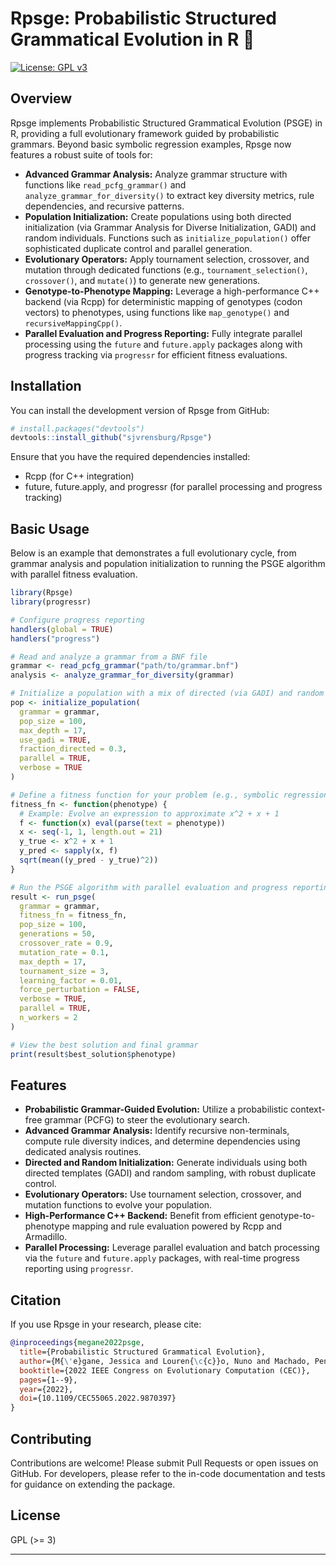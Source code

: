 # Rpsge: Probabilistic Structured Grammatical Evolution in R 🧬

[![License: GPL v3](https://img.shields.io/badge/License-GPLv3-blue.svg)](https://www.gnu.org/licenses/gpl-3.0)

## Overview

Rpsge implements Probabilistic Structured Grammatical Evolution (PSGE) in R, providing a full evolutionary framework guided by probabilistic grammars. Beyond basic symbolic regression examples, Rpsge now features a robust suite of tools for:

- **Advanced Grammar Analysis:** Analyze grammar structure with functions like `read_pcfg_grammar()` and `analyze_grammar_for_diversity()` to extract key diversity metrics, rule dependencies, and recursive patterns.
- **Population Initialization:** Create populations using both directed initialization (via Grammar Analysis for Diverse Initialization, GADI) and random individuals. Functions such as `initialize_population()` offer sophisticated duplicate control and parallel generation.
- **Evolutionary Operators:** Apply tournament selection, crossover, and mutation through dedicated functions (e.g., `tournament_selection()`, `crossover()`, and `mutate()`) to generate new generations.
- **Genotype-to-Phenotype Mapping:** Leverage a high-performance C++ backend (via Rcpp) for deterministic mapping of genotypes (codon vectors) to phenotypes, using functions like `map_genotype()` and `recursiveMappingCpp()`.
- **Parallel Evaluation and Progress Reporting:** Fully integrate parallel processing using the `future` and `future.apply` packages along with progress tracking via `progressr` for efficient fitness evaluations.

## Installation

You can install the development version of Rpsge from GitHub:

```r
# install.packages("devtools")
devtools::install_github("sjvrensburg/Rpsge")
```

Ensure that you have the required dependencies installed:
- Rcpp (for C++ integration)
- future, future.apply, and progressr (for parallel processing and progress tracking)

## Basic Usage

Below is an example that demonstrates a full evolutionary cycle, from grammar analysis and population initialization to running the PSGE algorithm with parallel fitness evaluation.

```r
library(Rpsge)
library(progressr)

# Configure progress reporting
handlers(global = TRUE)
handlers("progress")

# Read and analyze a grammar from a BNF file
grammar <- read_pcfg_grammar("path/to/grammar.bnf")
analysis <- analyze_grammar_for_diversity(grammar)

# Initialize a population with a mix of directed (via GADI) and random individuals
pop <- initialize_population(
  grammar = grammar,
  pop_size = 100,
  max_depth = 17,
  use_gadi = TRUE,
  fraction_directed = 0.3,
  parallel = TRUE,
  verbose = TRUE
)

# Define a fitness function for your problem (e.g., symbolic regression)
fitness_fn <- function(phenotype) {
  # Example: Evolve an expression to approximate x^2 + x + 1
  f <- function(x) eval(parse(text = phenotype))
  x <- seq(-1, 1, length.out = 21)
  y_true <- x^2 + x + 1
  y_pred <- sapply(x, f)
  sqrt(mean((y_pred - y_true)^2))
}

# Run the PSGE algorithm with parallel evaluation and progress reporting
result <- run_psge(
  grammar = grammar,
  fitness_fn = fitness_fn,
  pop_size = 100,
  generations = 50,
  crossover_rate = 0.9,
  mutation_rate = 0.1,
  max_depth = 17,
  tournament_size = 3,
  learning_factor = 0.01,
  force_perturbation = FALSE,
  verbose = TRUE,
  parallel = TRUE,
  n_workers = 2
)

# View the best solution and final grammar
print(result$best_solution$phenotype)
```

## Features

- **Probabilistic Grammar-Guided Evolution:** Utilize a probabilistic context-free grammar (PCFG) to steer the evolutionary search.
- **Advanced Grammar Analysis:** Identify recursive non-terminals, compute rule diversity indices, and determine dependencies using dedicated analysis routines.
- **Directed and Random Initialization:** Generate individuals using both directed templates (GADI) and random sampling, with robust duplicate control.
- **Evolutionary Operators:** Use tournament selection, crossover, and mutation functions to evolve your population.
- **High-Performance C++ Backend:** Benefit from efficient genotype-to-phenotype mapping and rule evaluation powered by Rcpp and Armadillo.
- **Parallel Processing:** Leverage parallel evaluation and batch processing via the `future` and `future.apply` packages, with real-time progress reporting using `progressr`.

## Citation

If you use Rpsge in your research, please cite:

```bibtex
@inproceedings{megane2022psge,
  title={Probabilistic Structured Grammatical Evolution},
  author={M{\'e}gane, Jessica and Louren{\c{c}}o, Nuno and Machado, Penousal},
  booktitle={2022 IEEE Congress on Evolutionary Computation (CEC)},
  pages={1--9},
  year={2022},
  doi={10.1109/CEC55065.2022.9870397}
}
```

## Contributing

Contributions are welcome! Please submit Pull Requests or open issues on GitHub. For developers, please refer to the in-code documentation and tests for guidance on extending the package.

## License

GPL (>= 3)

---
